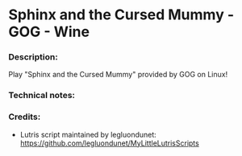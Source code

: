 # Sphinx and the Cursed Mummy - GOG - Wine
### Description:
Play "Sphinx and the Cursed Mummy" provided by GOG on Linux!
### Technical notes:
### Credits:
- Lutris script maintained by legluondunet: https://github.com/legluondunet/MyLittleLutrisScripts
